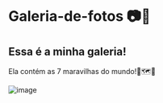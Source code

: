 # Galeria-de-fotos 📷📸

## Essa é a minha galeria!

Ela contém as 7 maravilhas do mundo!🤩🗺️🧭

![image](https://github.com/MateusFoltranTomaz/Galeria-de-fotos/assets/142942489/988f1e5e-923f-4512-8edb-84ad22e0fbbc)
